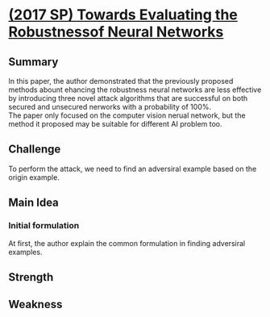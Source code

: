 # [(2017 SP) Towards Evaluating the Robustnessof Neural Networks](https://ieeexplore.ieee.org/abstract/document/7958570)

## Summary
In this paper, the author demonstrated that the previously proposed methods abount ehancing the robustness neural networks are less effective by introducing three novel attack algorithms that are successful on both secured and unsecured nerworks with a probability of 100%.  
The paper only focused on the computer vision nerual network, but the method it proposed may be suitable for different AI problem too.  

## Challenge
To perform the attack, we need to find an adversiral example based on the origin example.
## Main Idea
### Initial formulation
At first, the author explain the common formulation in finding adversiral examples.

## Strength

## Weakness